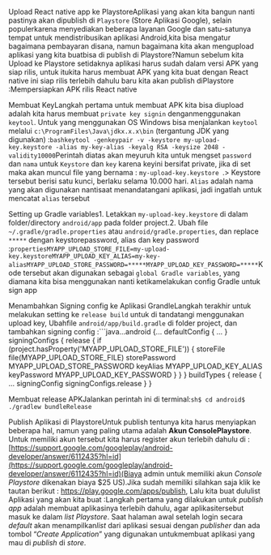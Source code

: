 Upload React native app ke PlaystoreAplikasi yang akan kita bangun nanti pastinya akan dipublish di `Playstore` (Store Aplikasi Google), selain populerkarena menyediakan beberapa layanan Google dan satu-satunya tempat untuk mendistribusikan aplikasi Android,kita bisa mengatur bagaimana pembayaran disana, namun bagaimana kita akan mengupload aplikasi yang kita buatbisa di publish di Playstore?Namun sebelum kita Upload ke Playstore setidaknya aplikasi harus sudah dalam versi APK yang siap rilis, untuk itukita harus membuat APK yang kita buat dengan React native ini siap rilis terlebih dahulu baru kita akan publish diPlaystore :Mempersiapkan APK rilis React native

Membuat KeyLangkah pertama untuk membuat APK kita bisa diupload adalah kita harus membuat `private key signin` denganmenggunakan `keytool`. Untuk yang menggunakan OS Windows bisa menjalankan `keytool` melalui `c:\ProgramFiles\Java\jdkx.x.x\bin` (tergantung JDK yang digunakan) :`bashkeytool -genkeypair -v -keystore my-upload-key.keystore -alias my-key-alias -keyalg RSA -keysize 2048 -validity10000`Perintah diatas akan meyuruh kita untuk mengset `password` dan `nama` untuk `Keystore` dan `key` karena keyini bersifat private, jika di set maka akan muncul file yang bernama : `my-upload-key.keystore `.> Keystore tersebut berisi satu kunci, berlaku selama 10.000 hari. `Alias` adalah nama yang akan digunakan nantisaat menandatangani aplikasi, jadi ingatlah untuk mencatat `alias` tersebut

Setting up Gradle variables1. Letakkan `my-upload-key.keystore` di dalam folder/directory `android/app` pada folder project.2. Ubah file `~/.gradle/gradle.properties` atau `android/gradle.properties`, dan replace `*****` dengan keystorepassword, alias dan key password :`propertiesMYAPP_UPLOAD_STORE_FILE=my-upload-key.keystoreMYAPP_UPLOAD_KEY_ALIAS=my-key-aliasMYAPP_UPLOAD_STORE_PASSWORD=*****MYAPP_UPLOAD_KEY_PASSWORD=*****`Kode tersebut akan digunakan sebagai `global Gradle variables`, yang diamana kita bisa menggunakan nanti ketikamelakukan config Gradle untuk sign app

Menambahkan Signing config ke Aplikasi GrandleLangkah terakhir untuk melakukan setting ke `release build` untuk di tandatangi menggunakan upload key, Ubahfile `android/app/build.gradle` di folder project, dan tambahkan signing config :```java...android {... defaultConfig { ... } signingConfigs { release { if (project.hasProperty('MYAPP_UPLOAD_STORE_FILE')) { storeFile file(MYAPP_UPLOAD_STORE_FILE) storePassword MYAPP_UPLOAD_STORE_PASSWORD keyAlias MYAPP_UPLOAD_KEY_ALIAS keyPassword MYAPP_UPLOAD_KEY_PASSWORD } } } buildTypes { release { ... signingConfig signingConfigs.release } }

Membuat release APKJalankan perintah ini di terminal:`sh$ cd android$ ./gradlew bundleRelease`

Publish Aplikasi di PlaystoreUntuk publish tentunya kita harus menyiapkan beberapa hal, namun yang paling utama adalah **Akun ConsolePlaystore**. Untuk memiliki akun tersebut kita harus register akun terlebih dahulu di :[https://support.google.com/googleplay/android-developer/answer/6112435?hl=id](https://support.google.com/googleplay/android-developer/answer/6112435?hl=id)(Biaya admin untuk memiliki akun _Console_ _Playstore_ dikenakan biaya $25 US).Jika sudah memiliki silahkan saja klik ke tautan berikut : https://play.google.com/apps/publish, Lalu kita buat dululist Aplikasi yang akan kita buat :Langkah pertama yang dilakukan untuk _publish_ _app_ adalah membuat aplikasinya terlebih dahulu, agar aplikasitersebut masuk ke dalam _list_ _Playstore_. Saat halaman awal setelah login secara _default_ akan menampilkan*list* dari aplikasi sesuai dengan _publisher_ dan ada tombol “_Create_ _Application_” yang digunakan untukmembuat aplikasi yang mau di _publish_ di _store_.
